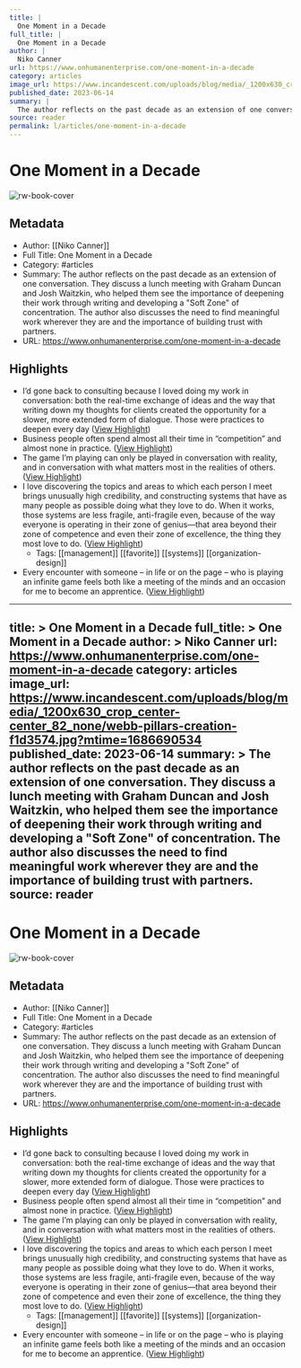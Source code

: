 ```yaml
---
title: |
  One Moment in a Decade
full_title: |
  One Moment in a Decade
author: |
  Niko Canner
url: https://www.onhumanenterprise.com/one-moment-in-a-decade
category: articles
image_url: https://www.incandescent.com/uploads/blog/media/_1200x630_crop_center-center_82_none/webb-pillars-creation-f1d3574.jpg?mtime=1686690534
published_date: 2023-06-14
summary: |
  The author reflects on the past decade as an extension of one conversation. They discuss a lunch meeting with Graham Duncan and Josh Waitzkin, who helped them see the importance of deepening their work through writing and developing a "Soft Zone" of concentration. The author also discusses the need to find meaningful work wherever they are and the importance of building trust with partners.
source: reader
permalink: l/articles/one-moment-in-a-decade
---
```

# One Moment in a Decade

![rw-book-cover](https://www.incandescent.com/uploads/blog/media/_1200x630_crop_center-center_82_none/webb-pillars-creation-f1d3574.jpg?mtime=1686690534)

## Metadata
- Author: [[Niko Canner]]
- Full Title: One Moment in a Decade
- Category: #articles
- Summary: The author reflects on the past decade as an extension of one conversation. They discuss a lunch meeting with Graham Duncan and Josh Waitzkin, who helped them see the importance of deepening their work through writing and developing a "Soft Zone" of concentration. The author also discusses the need to find meaningful work wherever they are and the importance of building trust with partners.
- URL: https://www.onhumanenterprise.com/one-moment-in-a-decade

## Highlights
- I’d gone back to consulting because I loved doing my work in conversation: both the real-time exchange of ideas and the way that writing down my thoughts for clients created the opportunity for a slower, more extended form of dialogue. Those were practices to deepen every day ([View Highlight](https://read.readwise.io/read/01hv4n9561vfn4zeeq1yrwvbbx))
- Business people often spend almost all their time in “competition” and almost none in practice. ([View Highlight](https://read.readwise.io/read/01hv4na4mq5xn5rvrvd73ckha2))
- The game I’m playing can only be played in conversation with reality, and in conversation with what matters most in the realities of others. ([View Highlight](https://read.readwise.io/read/01hv4njdwat8xsy01gdp6xss57))
- I love discovering the topics and areas to which each person I meet brings unusually high credibility, and constructing systems that have as many people as possible doing what they love to do. When it works, those systems are less fragile, anti-fragile even, because of the way everyone is operating in their zone of genius—that area beyond their zone of competence and even their zone of excellence, the thing they most love to do. ([View Highlight](https://read.readwise.io/read/01hv4npfbp4v3tqdwaxp85067w))
    - Tags: [[management]] [[favorite]] [[systems]] [[organization-design]] 
- Every encounter with someone – in life or on the page – who is playing an infinite game feels both like a meeting of the minds and an occasion for me to become an apprentice. ([View Highlight](https://read.readwise.io/read/01hv4nqqvncy8bd4eq39vypy0f))


---
title: >
  One Moment in a Decade
full_title: >
  One Moment in a Decade
author: >
  Niko Canner
url: https://www.onhumanenterprise.com/one-moment-in-a-decade
category: articles
image_url: https://www.incandescent.com/uploads/blog/media/_1200x630_crop_center-center_82_none/webb-pillars-creation-f1d3574.jpg?mtime=1686690534
published_date: 2023-06-14
summary: >
  The author reflects on the past decade as an extension of one conversation. They discuss a lunch meeting with Graham Duncan and Josh Waitzkin, who helped them see the importance of deepening their work through writing and developing a "Soft Zone" of concentration. The author also discusses the need to find meaningful work wherever they are and the importance of building trust with partners.
source: reader
---
# One Moment in a Decade

![rw-book-cover](https://www.incandescent.com/uploads/blog/media/_1200x630_crop_center-center_82_none/webb-pillars-creation-f1d3574.jpg?mtime=1686690534)

## Metadata
- Author: [[Niko Canner]]
- Full Title: One Moment in a Decade
- Category: #articles
- Summary: The author reflects on the past decade as an extension of one conversation. They discuss a lunch meeting with Graham Duncan and Josh Waitzkin, who helped them see the importance of deepening their work through writing and developing a "Soft Zone" of concentration. The author also discusses the need to find meaningful work wherever they are and the importance of building trust with partners.
- URL: https://www.onhumanenterprise.com/one-moment-in-a-decade

## Highlights
- I’d gone back to consulting because I loved doing my work in conversation: both the real-time exchange of ideas and the way that writing down my thoughts for clients created the opportunity for a slower, more extended form of dialogue. Those were practices to deepen every day ([View Highlight](https://read.readwise.io/read/01hv4n9561vfn4zeeq1yrwvbbx))
- Business people often spend almost all their time in “competition” and almost none in practice. ([View Highlight](https://read.readwise.io/read/01hv4na4mq5xn5rvrvd73ckha2))
- The game I’m playing can only be played in conversation with reality, and in conversation with what matters most in the realities of others. ([View Highlight](https://read.readwise.io/read/01hv4njdwat8xsy01gdp6xss57))
- I love discovering the topics and areas to which each person I meet brings unusually high credibility, and constructing systems that have as many people as possible doing what they love to do. When it works, those systems are less fragile, anti-fragile even, because of the way everyone is operating in their zone of genius—that area beyond their zone of competence and even their zone of excellence, the thing they most love to do. ([View Highlight](https://read.readwise.io/read/01hv4npfbp4v3tqdwaxp85067w))
    - Tags: [[management]] [[favorite]] [[systems]] [[organization-design]] 
- Every encounter with someone – in life or on the page – who is playing an infinite game feels both like a meeting of the minds and an occasion for me to become an apprentice. ([View Highlight](https://read.readwise.io/read/01hv4nqqvncy8bd4eq39vypy0f))


